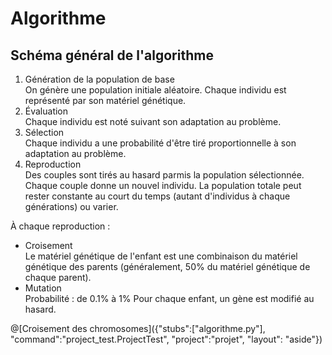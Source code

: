 # Algorithme
## Schéma général de l'algorithme

1. Génération de la population de base  
On génère une population initiale aléatoire. Chaque individu est représenté par son matériel génétique.
2. Évaluation  
Chaque individu est noté suivant son adaptation au problème.
3. Sélection  
Chaque individu a une probabilité d'être tiré proportionnelle à son adaptation au problème.
4. Reproduction  
Des couples sont tirés au hasard parmis la population sélectionnée. Chaque couple donne un nouvel individu.
La population totale peut rester constante au court du temps (autant d'individus à chaque générations) ou varier.

À chaque reproduction :
 * Croisement  
Le matériel génétique de l'enfant est une combinaison du matériel génétique des parents
(généralement, 50% du matériel génétique de chaque parent).
 * Mutation  
Probabilité : de 0.1% à 1%
Pour chaque enfant, un gène est modifié au hasard.

@[Croisement des chromosomes]({"stubs":["algorithme.py"], "command":"project_test.ProjectTest", "project":"projet", "layout": "aside"})